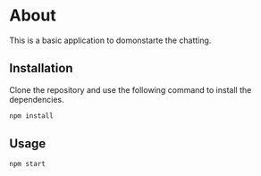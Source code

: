 # About

This is a basic application to domonstarte the chatting.

## Installation

Clone the repository and use the following command to install the dependencies.

```bash
npm install
```

## Usage

```bash
npm start
```

